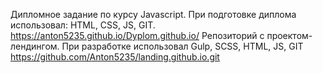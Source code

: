 Дипломное задание по курсу Javascript. При подготовке диплома использовал: HTML, CSS, JS, GIT.
https://anton5235.github.io/Dyplom.github.io/
Репозиторий с проектом-лендингом. При разработке использовал Gulp, SCSS, HTML, JS, GIT
https://github.com/Anton5235/landing.github.io.git


